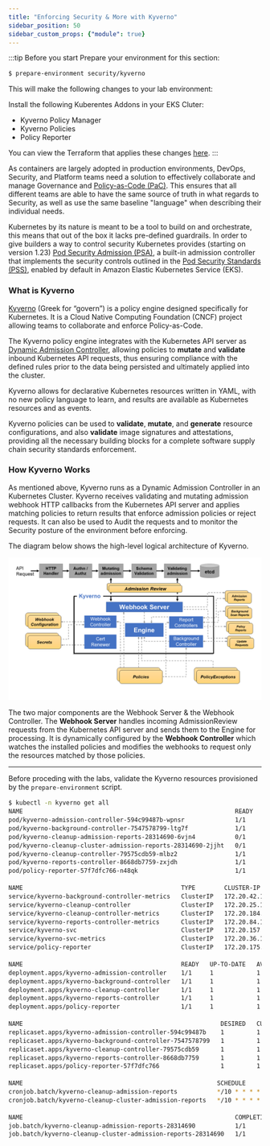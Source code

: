 ```yaml
---
title: "Enforcing Security & More with Kyverno"
sidebar_position: 50
sidebar_custom_props: {"module": true}
---
```


:::tip Before you start
Prepare your environment for this section:

```bash timeout=300 wait=30
$ prepare-environment security/kyverno
```

This will make the following changes to your lab environment:

Install the following Kuberentes Addons in your EKS Cluter:

* Kyverno Policy Manager
* Kyverno Policies
* Policy Reporter

You can view the Terraform that applies these changes [here](https://github.com/aws-samples/eks-workshop-v2/tree/main/manifests/modules/security/kyverno/.workshop/terraform).
:::

As containers are largely adopted in production environments, DevOps, Security, and Platform teams need a solution to effectively collaborate and manage Governance and [Policy-as-Code (PaC)](https://aws.github.io/aws-eks-best-practices/security/docs/pods/#policy-as-code-pac). This ensures that all different teams are able to have the same source of truth in what regards to Security, as well as use the same baseline "language" when describing their individual needs.

Kubernetes by its nature is meant to be a tool to build on and orchestrate, this means that out of the box it lacks pre-defined guardrails. In order to give builders a way to control security Kubernetes provides (starting on version 1.23) [Pod Security Admission (PSA)](https://kubernetes.io/docs/concepts/security/pod-security-admission/), a built-in admission controller that implements the security controls outlined in the [Pod Security Standards (PSS)](https://kubernetes.io/docs/concepts/security/pod-security-standards/), enabled by default in Amazon Elastic Kubernetes Service (EKS).

### What is Kyverno

[Kyverno](https://kyverno.io/) (Greek for “govern”) is a policy engine designed specifically for Kubernetes. It is a Cloud Native Computing Foundation (CNCF) project allowing teams to collaborate and enforce Policy-as-Code.

The Kyverno policy engine integrates with the Kubernetes API server as [Dynamic Admission Controller](https://kubernetes.io/docs/reference/access-authn-authz/extensible-admission-controllers/), allowing policies to **mutate** and **validate** inbound Kubernetes API requests, thus ensuring compliance with the defined rules prior to the data being persisted and ultimately applied into the cluster.

Kyverno allows for declarative Kubernetes resources written in YAML, with no new policy language to learn, and results are available as Kubernetes resources and as events.

Kyverno policies can be used to **validate**, **mutate**, and **generate** resource configurations, and also **validate** image signatures and attestations, providing all the necessary building blocks for a complete software supply chain security standards enforcement.

### How Kyverno Works

As mentioned above, Kyverno runs as a Dynamic Admission Controller in an Kubernetes Cluster. Kyverno receives validating and mutating admission webhook HTTP callbacks from the Kubernetes API server and applies matching policies to return results that enforce admission policies or reject requests. It can also be used to Audit the requests and to monitor the Security posture of the environment before enforcing. 

The diagram below shows the high-level logical architecture of Kyverno.

![KyvernoArchitecture](assets/ky-arch.png)

The two major components are the Webhook Server & the Webhook Controller. The **Webhook Server** handles incoming AdmissionReview requests from the Kubernetes API server and sends them to the Engine for processing. It is dynamically configured by the **Webhook Controller** which watches the installed policies and modifies the webhooks to request only the resources matched by those policies.

---

Before proceding with the labs, validate the Kyverno resources provisioned by the `prepare-environment` script.

```bash
$ kubectl -n kyverno get all
NAME                                                           READY   STATUS      RESTARTS   AGE
pod/kyverno-admission-controller-594c99487b-wpnsr              1/1     Running     0          8m15s
pod/kyverno-background-controller-7547578799-ltg7f             1/1     Running     0          8m15s
pod/kyverno-cleanup-admission-reports-28314690-6vjn4           0/1     Completed   0          3m20s
pod/kyverno-cleanup-cluster-admission-reports-28314690-2jjht   0/1     Completed   0          3m20s
pod/kyverno-cleanup-controller-79575cdb59-mlbz2                1/1     Running     0          8m15s
pod/kyverno-reports-controller-8668db7759-zxjdh                1/1     Running     0          8m15s
pod/policy-reporter-57f7dfc766-n48qk                           1/1     Running     0          7m53s

NAME                                            TYPE        CLUSTER-IP       EXTERNAL-IP   PORT(S)    AGE
service/kyverno-background-controller-metrics   ClusterIP   172.20.42.104    <none>        8000/TCP   8m16s
service/kyverno-cleanup-controller              ClusterIP   172.20.25.127    <none>        443/TCP    8m16s
service/kyverno-cleanup-controller-metrics      ClusterIP   172.20.184.34    <none>        8000/TCP   8m16s
service/kyverno-reports-controller-metrics      ClusterIP   172.20.84.109    <none>        8000/TCP   8m16s
service/kyverno-svc                             ClusterIP   172.20.157.100   <none>        443/TCP    8m16s
service/kyverno-svc-metrics                     ClusterIP   172.20.36.168    <none>        8000/TCP   8m16s
service/policy-reporter                         ClusterIP   172.20.175.164   <none>        8080/TCP   7m53s

NAME                                            READY   UP-TO-DATE   AVAILABLE   AGE
deployment.apps/kyverno-admission-controller    1/1     1            1           8m16s
deployment.apps/kyverno-background-controller   1/1     1            1           8m16s
deployment.apps/kyverno-cleanup-controller      1/1     1            1           8m16s
deployment.apps/kyverno-reports-controller      1/1     1            1           8m16s
deployment.apps/policy-reporter                 1/1     1            1           7m53s

NAME                                                       DESIRED   CURRENT   READY   AGE
replicaset.apps/kyverno-admission-controller-594c99487b    1         1         1       8m16s
replicaset.apps/kyverno-background-controller-7547578799   1         1         1       8m16s
replicaset.apps/kyverno-cleanup-controller-79575cdb59      1         1         1       8m16s
replicaset.apps/kyverno-reports-controller-8668db7759      1         1         1       8m16s
replicaset.apps/policy-reporter-57f7dfc766                 1         1         1       7m53s

NAME                                                      SCHEDULE       SUSPEND   ACTIVE   LAST SCHEDULE   AGE
cronjob.batch/kyverno-cleanup-admission-reports           */10 * * * *   False     0        3m20s           8m16s
cronjob.batch/kyverno-cleanup-cluster-admission-reports   */10 * * * *   False     0        3m20s           8m16s

NAME                                                           COMPLETIONS   DURATION   AGE
job.batch/kyverno-cleanup-admission-reports-28314690           1/1           13s        3m20s
job.batch/kyverno-cleanup-cluster-admission-reports-28314690   1/1           10s        3m20s
```

